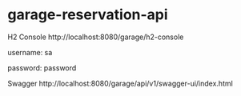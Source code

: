 # garage-reservation-api

H2 Console
http://localhost:8080/garage/h2-console

username: sa

password: password

Swagger
http://localhost:8080/garage/api/v1/swagger-ui/index.html